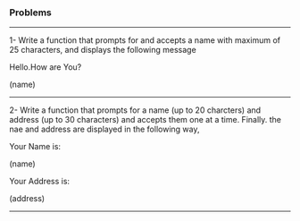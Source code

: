### Problems

------

1- Write a function that prompts for and accepts a name with maximum of 25 characters, and displays the following message

Hello.How are You?

(name)

------

2- Write a function that prompts for a name (up to 20 charcters) and address (up to 30 characters) and accepts them one at a time. Finally. the nae and address are displayed in the following way,

Your Name is:

(name)

Your Address is:

(address)

------------


